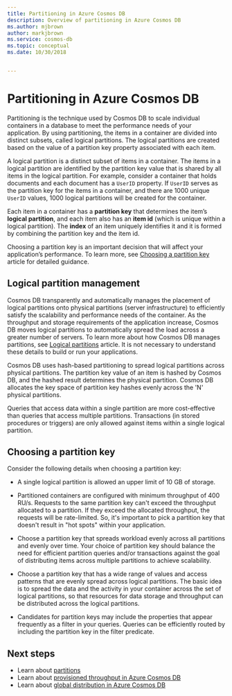 ```yaml
---
title: Partitioning in Azure Cosmos DB
description: Overview of partitioning in Azure Cosmos DB
ms.author: mjbrown
author: markjbrown
ms.service: cosmos-db
ms.topic: conceptual
ms.date: 10/30/2018


---
```


# Partitioning in Azure Cosmos DB

Partitioning is the technique used by Cosmos DB to scale individual containers in a database to meet the performance needs of your application. By using partitioning, the items in a container are divided into distinct subsets, called logical partitions. The logical partitions are created based on the value of a partition key property associated with each item.

A logical partition is a distinct subset of items in a container. The items in a logical partition are identified by the partition key value that is shared by all items in the logical partition.  For example, consider a container that holds documents and each document has a `UserID` property.  If `UserID` serves as the partition key for the items in a container, and there are 1000 unique `UserID` values, 1000 logical partitions will be created for the container.

Each item in a container has a **partition key** that determines the item’s **logical partition**, and each item also has an **item id** (which is unique within a logical partition).  The **index** of an item uniquely identifies it and it is formed by combining the partition key and the item id.

Choosing a partition key is an important decision that will affect your application’s performance.  To learn more, see [Choosing a partition key](partitioning-overview.md#choose-partitionkey) article for detailed guidance.

## Logical partition management

Cosmos DB transparently and automatically manages the placement of logical partitions onto physical partitions (server infrastructure) to efficiently satisfy the scalability and performance needs of the container. As the throughput and storage requirements of the application increase, Cosmos DB moves logical partitions to automatically spread the load across a greater number of servers. To learn more about how Cosmos DB manages partitions, see [Logical partitions](partition-data.md) article. It is not necessary to understand these details to build or run your applications.

Cosmos DB uses hash-based partitioning to spread logical partitions across physical partitions.  The partition key value of an item is hashed by Cosmos DB, and the hashed result determines the physical partition. Cosmos DB allocates the key space of partition key hashes evenly across the 'N' physical partitions.

Queries that access data within a single partition are more cost-effective than queries that access multiple partitions. Transactions (in stored procedures or triggers) are only allowed against items within a single logical partition.  

## <a id="choose-partitionkey"></a>Choosing a partition key

Consider the following details when choosing a partition key:

* A single logical partition is allowed an upper limit of 10 GB of storage.  

* Partitioned containers are configured with minimum throughput of 400 RU/s. Requests to the same partition key can't exceed the throughput allocated to a partition. If they exceed the allocated throughput, the requests will be rate-limited. So, it's important to pick a partition key that doesn't result in "hot spots" within your application.

* Choose a partition key that spreads workload evenly across all partitions and evenly over time.  Your choice of partition key should balance the need for efficient partition queries and/or transactions against the goal of distributing items across multiple partitions to achieve scalability.

* Choose a partition key that has a wide range of values and access patterns that are evenly spread across logical partitions. The basic idea is to spread the data and the activity in your container across the set of logical partitions, so that resources for data storage and throughput can be distributed across the logical partitions.

* Candidates for partition keys may include the properties that appear frequently as a filter in your queries. Queries can be efficiently routed by including the partition key in the filter predicate.

## Next steps

* Learn about [partitions](partition-data.md)
* Learn about [provisioned throughput in Azure Cosmos DB](request-units.md)
* Learn about [global distribution in Azure Cosmos DB](distribute-data-globally.md)
